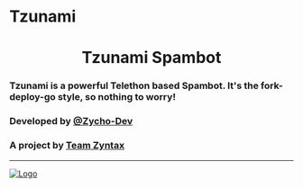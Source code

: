 # Tzunami

<h1 align="center">Tzunami Spambot</h1>

### Tzunami is a powerful Telethon based Spambot. It's the fork-deploy-go style, so nothing to worry!
### Developed by [@Zycho-Dev](https://t.me/Zycho_66)
### A project by [Team Zyntax](https://t.me/Zyntax_chat_zone)

<hr>

[![Logo]()](https://t.me/Zyntax_chat_zone)
